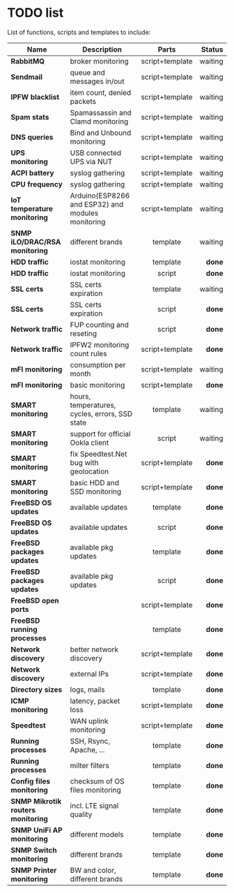 TODO list
=========

List of functions, scripts and templates to include:

| Name | Description | Parts | Status |
|---|---|:---:|--:|
**RabbitMQ**|broker monitoring|script+template|waiting
**Sendmail**|queue and messages in/out|script+template|waiting
**IPFW blacklist**|item count, denied packets|script+template|waiting
**Spam stats**|Spamassassin and Clamd monitoring|script+template|waiting
**DNS queries**|Bind and Unbound monitoring|script+template|waiting
**UPS monitoring**|USB connected UPS via NUT|script+template|waiting
**ACPI battery**|syslog gathering|script+template|waiting
**CPU frequency**|syslog gathering|script+template|waiting
**IoT temperature monitoring**|Arduino(ESP8266 and ESP32) and modules monitoring|script+template|waiting
**SNMP iLO/DRAC/RSA monitoring**|different brands|template|waiting
**HDD traffic**|iostat monitoring|template|**done**
**HDD traffic**|iostat monitoring|script|**done**
**SSL certs**|SSL certs expiration|template|waiting
**SSL certs**|SSL certs expiration|script|**done**
**Network traffic**|FUP counting and reseting|script|**done**
**Network traffic**|IPFW2 monitoring count rules|script+template|**done**
**mFI monitoring**|consumption per month|script+template|waiting
**mFI monitoring**|basic monitoring|script+template|**done**
**SMART monitoring**|hours, temperatures, cycles, errors, SSD state|template|waiting
**SMART monitoring**|support for official Ookla client|script|waiting
**SMART monitoring**|fix Speedtest.Net bug with geolocation|script+template|**done**
**SMART monitoring**|basic HDD and SSD monitoring|script+template|**done**
**FreeBSD OS updates**|available updates|template|**done**
**FreeBSD OS updates**|available updates|script|**done**
**FreeBSD packages updates**|available pkg updates|template|**done**
**FreeBSD packages updates**|available pkg updates|script|**done**
**FreeBSD open ports**||script+template|**done**
**FreeBSD running processes**||template|**done**
**Network discovery**|better network discovery|script+template|**done**
**Network discovery**|external IPs|script+template|**done**
**Directory sizes**|logs, mails|template|**done**
**ICMP monitoring**|latency, packet loss|script+template|**done**
**Speedtest**|WAN uplink monitoring|script+template|**done**
**Running processes**|SSH, Rsync, Apache, ...|template|**done**
**Running processes**|milter filters|template|**done**
**Config files monitoring**|checksum of OS files monitoring|template|**done**
**SNMP Mikrotik routers monitoring**|incl. LTE signal quality|template|**done**
**SNMP UniFi AP monitoring**|different models|template|**done**
**SNMP Switch monitoring**|different brands|template|**done**
**SNMP Printer monitoring**|BW and color, different brands|template|**done**

